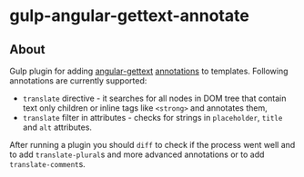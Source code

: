 # gulp-angular-gettext-annotate

## About

Gulp plugin for adding [angular-gettext](http://angular-gettext.rocketeer.be/)
[annotations](http://angular-gettext.rocketeer.be/dev-guide/annotate/) to
templates. Following annotations are currently supported:

* `translate` directive - it searches for all nodes in DOM tree that contain
text only children or inline tags like `<strong>` and annotates them,
* `translate` filter in attributes - checks for strings in `placeholder`, `title`
and `alt` attributes.

After running a plugin you should `diff` to check if the process went well and
to add `translate-plural`s and more advanced annotations or to add
`translate-comment`s.